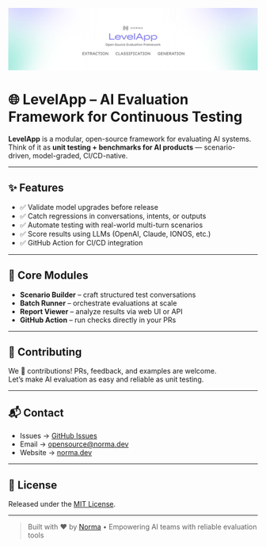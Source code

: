 ![LevelApp Cover](https://raw.githubusercontent.com/levelapp-org/.github/refs/heads/main/assets/cover-levelapp.jpg)


# 🌐 LevelApp – AI Evaluation Framework for Continuous Testing

**LevelApp** is a modular, open-source framework for evaluating AI systems.  
Think of it as **unit testing + benchmarks for AI products** — scenario-driven, model-graded, CI/CD-native.

---

## ✨ Features
- ✅ Validate model upgrades before release  
- ✅ Catch regressions in conversations, intents, or outputs  
- ✅ Automate testing with real-world multi-turn scenarios  
- ✅ Score results using LLMs (OpenAI, Claude, IONOS, etc.)  
- ✅ GitHub Action for CI/CD integration  

---

## 🧩 Core Modules
- **Scenario Builder** – craft structured test conversations  
- **Batch Runner** – orchestrate evaluations at scale  
- **Report Viewer** – analyze results via web UI or API  
- **GitHub Action** – run checks directly in your PRs  

---

## 🤝 Contributing
We 💜 contributions! PRs, feedback, and examples are welcome.  
Let’s make AI evaluation as easy and reliable as unit testing.

---

## 📬 Contact
- Issues → [GitHub Issues](https://github.com/levelapp-org)  
- Email → opensource@norma.dev  
- Website → [norma.dev](https://norma.dev)  

---

## 📄 License
Released under the [MIT License](./LICENSE).

---

> Built with ❤️ by [Norma](https://norma.dev) • Empowering AI teams with reliable evaluation tools
